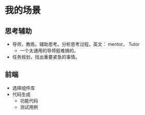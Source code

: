 # 我的场景
## 思考辅助
* 导师，教练。辅助思考。分析思考过程。英文： mentor， Tutor
  * 一个太通用的导师挺难搞的。
* 任务规划，找出重要紧急的事情。

## 前端
* 选择组件库
* 代码生成
  * 功能代码
  * 测试用例